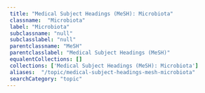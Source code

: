 ```yaml
--- 
 title: "Medical Subject Headings (MeSH): Microbiota" 
 classname:  "Microbiota" 
 label: "Microbiota" 
 subclassname: "null" 
 subclasslabel: "null" 
 parentclassname: "MeSH" 
 parentclasslabel: "Medical Subject Headings (MeSH)" 
 equalentCollections: [] 
 collections: ['Medical Subject Headings (MeSH): Microbiota']
 aliases:  "/topic/medical-subject-headings-mesh-microbiota"  
 searchCategory: "topic" 
---
```

